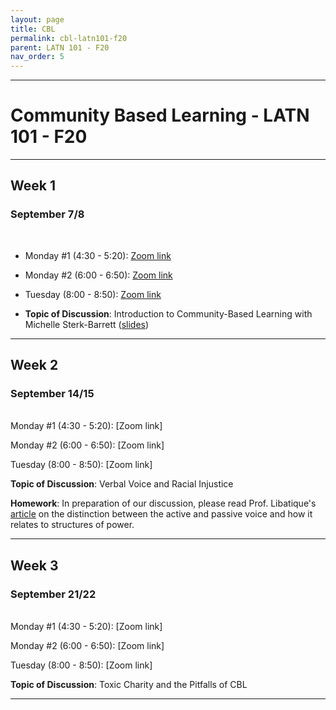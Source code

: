 ```yaml
---
layout: page
title: CBL
permalink: cbl-latn101-f20
parent: LATN 101 - F20
nav_order: 5
---
```

***

# Community Based Learning - LATN 101 - F20

***

## Week 1

### September 7/8
&nbsp;  
- Monday #1 (4:30 - 5:20): [Zoom link](https://holycross.zoom.us/j/92621060716?pwd=OCtKTUR0RkRxbGNoLzZqUjNPTnlCUT09)

- Monday #2 (6:00 - 6:50): [Zoom link](https://holycross.zoom.us/j/96416650051?pwd=NGZCbmRrTjFEOTZXVDRoMWwwMkluQT09)

- Tuesday (8:00 - 8:50): [Zoom link](https://holycross.zoom.us/j/92195904742?pwd=RTVxMkV3NkkyQ3h1a054UGROUSszUT09)

- **Topic of Discussion**: Introduction to Community-Based Learning with Michelle Sterk-Barrett ([slides](https://www.holycross.edu/sites/default/files/files/cbl/introduction_to_community-based_learning_17.pdf))

***

## Week 2

### September 14/15
&nbsp;  
Monday #1 (4:30 - 5:20): [Zoom link]

Monday #2 (6:00 - 6:50): [Zoom link]

Tuesday (8:00 - 8:50): [Zoom link]

**Topic of Discussion**: Verbal Voice and Racial Injustice

**Homework**: In preparation of our discussion, please read Prof. Libatique's [article](https://eidolon.pub/object-ifying-language-fd8d3d75cb6f) on the distinction between the active and passive voice and how it relates to structures of power.

***

## Week 3

### September 21/22
&nbsp;  
Monday #1 (4:30 - 5:20): [Zoom link]

Monday #2 (6:00 - 6:50): [Zoom link]

Tuesday (8:00 - 8:50): [Zoom link]

**Topic of Discussion**: Toxic Charity and the Pitfalls of CBL

***

